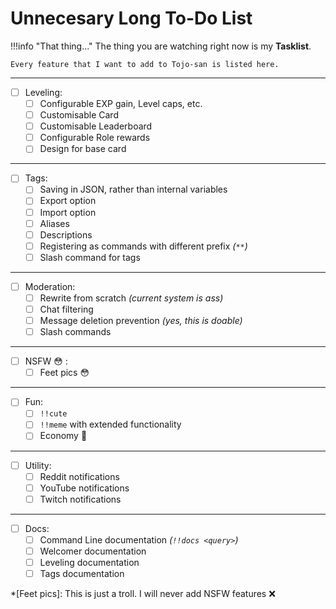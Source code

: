 # Unnecesary Long To-Do List

!!!info "That thing..."
	The thing you are watching right now is my **Tasklist**.

	Every feature that I want to add to Tojo-san is listed here.

<hr>

- [ ] Leveling:
	- [ ] Configurable EXP gain, Level caps, etc.
	- [ ] Customisable Card
	- [ ] Customisable Leaderboard
	- [ ] Configurable Role rewards
	- [ ] Design for base card

<hr>

- [ ] Tags:
	- [ ] Saving in JSON, rather than internal variables
	- [ ] Export option
	- [ ] Import option
	- [ ] Aliases
	- [ ] Descriptions
	- [ ] Registering as commands with different prefix *(`**`)*
	- [ ] Slash command for tags

<hr>

- [ ] Moderation:
	- [ ] Rewrite from scratch *(current system is ass)*
	- [ ] Chat filtering
	- [ ] Message deletion prevention *(yes, this is doable)*
	- [ ] Slash commands

<hr>

- [ ] NSFW :flushed: :
	- [ ] Feet pics :flushed:

<hr>

- [ ] Fun:
	- [ ] `!!cute`
	- [ ] `!!meme` with extended functionality
	- [ ] Economy :eyes:

<hr>

- [ ] Utility:
	- [ ] Reddit notifications
	- [ ] YouTube notifications
	- [ ] Twitch notifications

<hr>

- [ ] Docs:
	- [ ] Command Line documentation *(`!!docs <query>`)*
	- [ ] Welcomer documentation
	- [ ] Leveling documentation
	- [ ] Tags documentation

*[Feet pics]: This is just a troll. I will never add NSFW features ❌